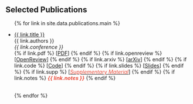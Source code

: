 <h1 id="publications"></h1>
<!--
<h2 style="margin: 60px 0px -15px;">Under Review and Supplementary Materials</h2>

<br>
<ul>


 <li>
<a href="https://yingying.li/files/SMEconvex.pdf">Non-asymptotic Analysis of Set Membership Estimation for Linear Systems with Disturbances Bounded by Convex Sets </a>
  <br>
   Haonan Xu, <strong>Yingying Li</strong>
  <br>
   <em>Under review.</em> 
   [<a href="https://yingying.li/files/SMEconvex.pdf" style="color:#e74d3c">Supplementary Material PDF</a>]  
</li>
</ul>
-->
<h2 style="margin: 60px 0px -15px;">Selected Publications</h2>

<br>
<ul>

{% for link in site.data.publications.main %}

 <li>
<a href="{{ link.pdf }}">{{ link.title }}</a>
  <br>
   {{ link.authors }}
  <br>
   <em>{{ link.conference }}</em> 
   <br>
   {% if link.pdf %} 
   [<a href="{{ link.pdf }}">PDF</a>]  
   {% endif %}
   {% if link.openreview %} 
   [<a href="{{ link.openreview }}">OpenReview</a>]  
   {% endif %}
   {% if link.arxiv %} 
   [<a href="{{ link.arxiv }}">arXiv</a>]  
   {% endif %}
   {% if link.code %} 
   [<a href="{{ link.code }}">Code</a>]  
   {% endif %}
   {% if link.slides %} 
   [<a href="{{ link.code }}">Slides</a>]  
   {% endif %}
   {% if link.supp %} 
   [<a href="{{ link.supp }}"><i style="color:#e74d3c">Supplementary Material</i></a>]  
   {% endif %}
   {% if link.notes %} 
      <strong> <i style="color:#e74d3c">{{ link.notes }}</i></strong>
   {% endif %}
</li>
<br>

{% endfor %}

</ul>
